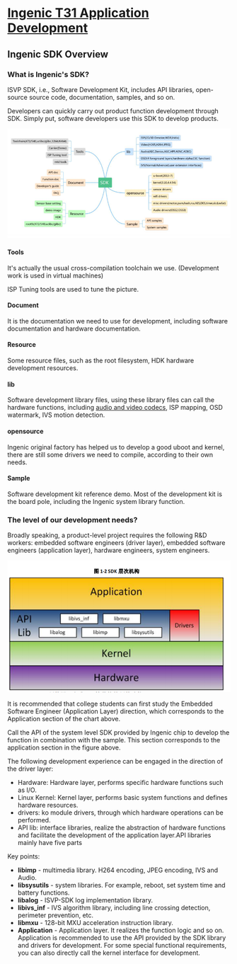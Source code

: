 # [Ingenic T31 Application Development][toc]

Ingenic SDK Overview
--------------------

### What is Ingenic's SDK?

ISVP SDK, i.e., Software Development Kit, includes API libraries, open-source source code, documentation,
samples, and so on. 

Developers can quickly carry out product function development through SDK. Simply put, software developers
use this SDK to develop products.

![](assets/net-img-0cae49d3ec17f86e3111d27a6dbe7255-20230919115938-971um0v.png)


#### Tools

It's actually the usual cross-compilation toolchain we use. (Development work is used in virtual machines)

ISP Tuning tools are used to tune the picture.


#### Document

It is the documentation we need to use for development, including software documentation and hardware documentation.


#### Resource

Some resource files, such as the root filesystem, HDK hardware development resources.

#### lib

Software development library files, using these library files can call the hardware functions,
including [audio and video codecs](06-audio-codecs.md), ISP mapping, OSD watermark, IVS motion detection.

#### opensource

Ingenic original factory has helped us to develop a good uboot and kernel, there are still some drivers we need 
to compile, according to their own needs.

#### Sample

Software development kit reference demo. Most of the development kit is the board pole, including 
the Ingenic system library function.


### The level of our development needs?

Broadly speaking, a product-level project requires the following R&D workers: embedded software engineers 
(driver layer), embedded software engineers (application layer), hardware engineers, system engineers.

![](assets/net-img-014d3891d19039064ce48435e4d9281b-20230919115939-efep0c1.png)

It is recommended that college students can first study the Embedded Software Engineer (Application Layer) direction, 
which corresponds to the Application section of the chart above.

Call the API of the system level SDK provided by Ingenic chip to develop the function in combination with the sample.
This section corresponds to the application section in the figure above.

The following development experience can be engaged in the direction of the driver layer:
- Hardware: Hardware layer, performs specific hardware functions such as I/O.
- Linux Kernel: Kernel layer, performs basic system functions and defines hardware resources.
- drivers: ko module drivers, through which hardware operations can be performed.
- API lib: interface libraries, realize the abstraction of hardware functions and facilitate the development of the application layer.API libraries mainly have five parts

Key points:
- __libimp__ - multimedia library. H264 encoding, JPEG encoding, IVS and Audio.
- __libsysutils__ - system libraries. For example, reboot, set system time and battery functions.
- __libalog__ - ISVP-SDK log implementation library.
- __libivs_inf__ - IVS algorithm library, including line crossing detection, perimeter prevention, etc.
- __libmxu__ - 128-bit MXU acceleration instruction library.
- __Application__ - Application layer. It realizes the function logic and so on. 
  Application is recommended to use the API provided by the SDK library and drivers for development.
  For some special functional requirements, you can also directly call the kernel interface for development.

[toc]: index.md
